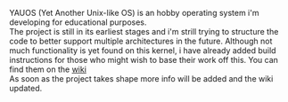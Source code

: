 YAUOS (Yet Another Unix-like OS) is an hobby operating system i'm developing for educational purposes.   
The project is still in its earliest stages and i'm strill trying to structure the code to better support multiple architectures in the future.
Although not much functionality is yet found on this kernel, i have already added build instructions for those who might wish to base their work off this.
You can find them on the [wiki](https://github.com/schiavonedimitri/yauos/wiki/Build-Instructions)  
As soon as the project takes shape more info will be added and the wiki updated.
